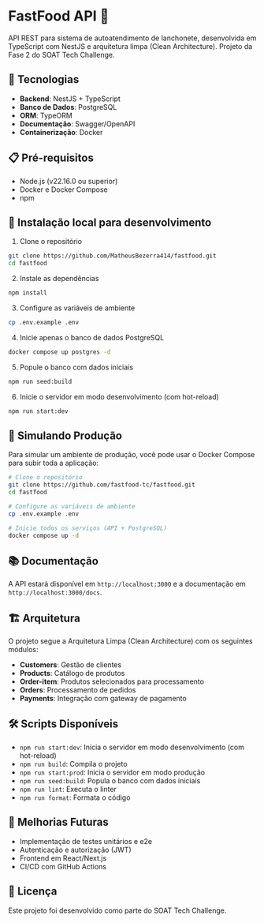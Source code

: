 # FastFood API 🍔

API REST para sistema de autoatendimento de lanchonete, desenvolvida em TypeScript com NestJS e arquitetura limpa (Clean Architecture). Projeto da Fase 2 do SOAT Tech Challenge.

## 🚀 Tecnologias

- **Backend**: NestJS + TypeScript
- **Banco de Dados**: PostgreSQL
- **ORM**: TypeORM
- **Documentação**: Swagger/OpenAPI
- **Containerização**: Docker

## 📋 Pré-requisitos

- Node.js (v22.16.0 ou superior)
- Docker e Docker Compose
- npm

## 🔧 Instalação local para desenvolvimento

1. Clone o repositório
```bash
git clone https://github.com/MatheusBezerra414/fastfood.git
cd fastfood
```


2. Instale as dependências
```bash
npm install
```

3. Configure as variáveis de ambiente
```bash
cp .env.example .env
```

4. Inicie apenas o banco de dados PostgreSQL
```bash
docker compose up postgres -d
```

5. Popule o banco com dados iniciais
```bash
npm run seed:build
```

6. Inicie o servidor em modo desenvolvimento (com hot-reload)
```bash
npm run start:dev
```

## 🐳 Simulando Produção

Para simular um ambiente de produção, você pode usar o Docker Compose para subir toda a aplicação:

```bash
# Clone o repositório
git clone https://github.com/fastfood-tc/fastfood.git
cd fastfood

# Configure as variáveis de ambiente
cp .env.example .env

# Inicie todos os serviços (API + PostgreSQL)
docker compose up -d
```

## 📚 Documentação

A API estará disponível em `http://localhost:3000` e a documentação em `http://localhost:3000/docs`.

## 🏗️ Arquitetura

O projeto segue a Arquitetura Limpa (Clean Architecture) com os seguintes módulos:

- **Customers**: Gestão de clientes
- **Products**: Catálogo de produtos
- **Order-item**: Produtos selecionados para processamento
- **Orders**: Processamento de pedidos
- **Payments**: Integração com gateway de pagamento

## 🛠️ Scripts Disponíveis

- `npm run start:dev`: Inicia o servidor em modo desenvolvimento (com hot-reload)
- `npm run build`: Compila o projeto
- `npm run start:prod`: Inicia o servidor em modo produção
- `npm run seed:build`: Popula o banco com dados iniciais
- `npm run lint`: Executa o linter
- `npm run format`: Formata o código

## 🔄 Melhorias Futuras

- Implementação de testes unitários e e2e
- Autenticação e autorização (JWT)
- Frontend em React/Next.js
- CI/CD com GitHub Actions

## 📝 Licença

Este projeto foi desenvolvido como parte do SOAT Tech Challenge.